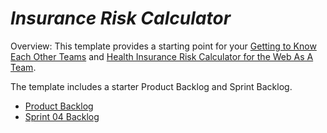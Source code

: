# *Insurance Risk Calculator*

Overview: This template provides a starting point for your [Getting to Know Each Other Teams](https://www.lewisuniversity.org/activity/getting-to-know-each-other-teams) and
[Health Insurance Risk Calculator for the Web As A Team](https://www.lewisuniversity.org/activity/health-risk-calculator-team-web). 

The template includes a starter Product Backlog and Sprint Backlog.
- [Product Backlog](product-backlog.md)
- [Sprint 04 Backlog](sprint-04-backlog.md)
